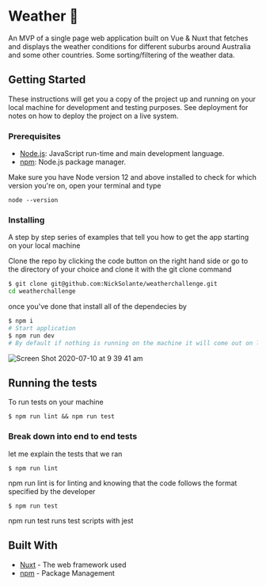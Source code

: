 # Weather 🚀

An MVP of a single page web application built on Vue & Nuxt that fetches and displays the weather conditions for different suburbs around Australia and some other countries. Some sorting/filtering of the weather data.

## Getting Started

These instructions will get you a copy of the project up and running on your local machine for development and testing purposes. See deployment for notes on how to deploy the project on a live system.

### Prerequisites

- [Node.js](https://nodejs.org/en/): JavaScript run-time and main development language.
- [npm](https://www.npmjs.com/get-npm): Node.js package manager.

Make sure you have Node version 12 and above installed to check for which version you're on, open your terminal and type

```
node --version
```


### Installing

A step by step series of examples that tell you how to get the app starting on your local machine

Clone the repo by clicking the code button on the right hand side or go to the directory of your choice and clone it with the git clone command

```bash
$ git clone git@github.com:NickSolante/weatherchallenge.git
cd weatherchallenge
```

once you've done that install all of the dependecies by

```bash
$ npm i
# Start application
$ npm run dev
# By default if nothing is running on the machine it will come out on localhost:3000
```

![Screen Shot 2020-07-10 at 9 39 41 am](https://user-images.githubusercontent.com/41457938/87101030-4dd3e400-c291-11ea-830f-d3a562c8e834.png)


## Running the tests

To run tests on your machine 

```
$ npm run lint && npm run test
```

### Break down into end to end tests

let me explain the tests that we ran

```
$ npm run lint
```
npm run lint is for linting and knowing that the code follows the format specified by the developer

```
$ npm run test
```

npm run test runs test scripts with jest


## Built With

* [Nuxt](https://nuxtjs.org/guide/) - The web framework used
* [npm](https://docs.npmjs.com/about-npm/) - Package Management

